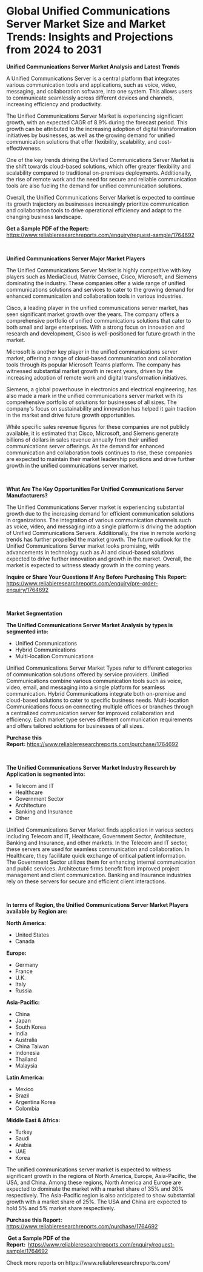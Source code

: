 <p><h1>Global Unified Communications Server Market Size and Market Trends: Insights and Projections from 2024 to 2031</h1></p><p><strong>Unified Communications Server Market Analysis and Latest Trends</strong></p>
<p><p>A Unified Communications Server is a central platform that integrates various communication tools and applications, such as voice, video, messaging, and collaboration software, into one system. This allows users to communicate seamlessly across different devices and channels, increasing efficiency and productivity.</p><p>The Unified Communications Server Market is experiencing significant growth, with an expected CAGR of 8.9% during the forecast period. This growth can be attributed to the increasing adoption of digital transformation initiatives by businesses, as well as the growing demand for unified communication solutions that offer flexibility, scalability, and cost-effectiveness.</p><p>One of the key trends driving the Unified Communications Server Market is the shift towards cloud-based solutions, which offer greater flexibility and scalability compared to traditional on-premises deployments. Additionally, the rise of remote work and the need for secure and reliable communication tools are also fueling the demand for unified communication solutions.</p><p>Overall, the Unified Communications Server Market is expected to continue its growth trajectory as businesses increasingly prioritize communication and collaboration tools to drive operational efficiency and adapt to the changing business landscape.</p></p>
<p><strong>Get a Sample PDF of the Report:&nbsp;</strong> <a href="https://www.reliableresearchreports.com/enquiry/request-sample/1764692">https://www.reliableresearchreports.com/enquiry/request-sample/1764692</a></p>
<p>&nbsp;</p>
<p><strong>Unified Communications Server Major Market Players</strong></p>
<p><p>The Unified Communications Server Market is highly competitive with key players such as MediaCloud, Matrix Comsec, Cisco, Microsoft, and Siemens dominating the industry. These companies offer a wide range of unified communications solutions and services to cater to the growing demand for enhanced communication and collaboration tools in various industries.</p><p>Cisco, a leading player in the unified communications server market, has seen significant market growth over the years. The company offers a comprehensive portfolio of unified communications solutions that cater to both small and large enterprises. With a strong focus on innovation and research and development, Cisco is well-positioned for future growth in the market.</p><p>Microsoft is another key player in the unified communications server market, offering a range of cloud-based communication and collaboration tools through its popular Microsoft Teams platform. The company has witnessed substantial market growth in recent years, driven by the increasing adoption of remote work and digital transformation initiatives.</p><p>Siemens, a global powerhouse in electronics and electrical engineering, has also made a mark in the unified communications server market with its comprehensive portfolio of solutions for businesses of all sizes. The company's focus on sustainability and innovation has helped it gain traction in the market and drive future growth opportunities.</p><p>While specific sales revenue figures for these companies are not publicly available, it is estimated that Cisco, Microsoft, and Siemens generate billions of dollars in sales revenue annually from their unified communications server offerings. As the demand for enhanced communication and collaboration tools continues to rise, these companies are expected to maintain their market leadership positions and drive further growth in the unified communications server market.</p></p>
<p>&nbsp;</p>
<p><strong>What Are The Key Opportunities For Unified Communications Server Manufacturers?</strong></p>
<p><p>The Unified Communications Server market is experiencing substantial growth due to the increasing demand for efficient communication solutions in organizations. The integration of various communication channels such as voice, video, and messaging into a single platform is driving the adoption of Unified Communications Servers. Additionally, the rise in remote working trends has further propelled the market growth. The future outlook for the Unified Communications Server market looks promising, with advancements in technology such as AI and cloud-based solutions expected to drive further innovation and growth in the market. Overall, the market is expected to witness steady growth in the coming years.</p></p>
<p><strong>Inquire or Share Your Questions If Any Before Purchasing This Report:</strong> <a href="https://www.reliableresearchreports.com/enquiry/pre-order-enquiry/1764692">https://www.reliableresearchreports.com/enquiry/pre-order-enquiry/1764692</a></p>
<p>&nbsp;</p>
<p><strong>Market Segmentation</strong></p>
<p><strong>The Unified Communications Server Market Analysis by types is segmented into:</strong></p>
<p><ul><li>Unified Communications</li><li>Hybrid Communications</li><li>Multi-location Communications</li></ul></p>
<p><p>Unified Communications Server Market Types refer to different categories of communication solutions offered by service providers. Unified Communications combine various communication tools such as voice, video, email, and messaging into a single platform for seamless communication. Hybrid Communications integrate both on-premise and cloud-based solutions to cater to specific business needs. Multi-location Communications focus on connecting multiple offices or branches through a centralized communication server for improved collaboration and efficiency. Each market type serves different communication requirements and offers tailored solutions for businesses of all sizes.</p></p>
<p><strong>Purchase this Report:&nbsp;</strong><a href="https://www.reliableresearchreports.com/purchase/1764692">https://www.reliableresearchreports.com/purchase/1764692</a></p>
<p>&nbsp;</p>
<p><strong>The Unified Communications Server Market Industry Research by Application is segmented into:</strong></p>
<p><ul><li>Telecom and IT</li><li>Healthcare</li><li>Government Sector</li><li>Architecture</li><li>Banking and Insurance</li><li>Other</li></ul></p>
<p><p>Unified Communications Server Market finds application in various sectors including Telecom and IT, Healthcare, Government Sector, Architecture, Banking and Insurance, and other markets. In the Telecom and IT sector, these servers are used for seamless communication and collaboration. In Healthcare, they facilitate quick exchange of critical patient information. The Government Sector utilizes them for enhancing internal communication and public services. Architecture firms benefit from improved project management and client communication. Banking and Insurance industries rely on these servers for secure and efficient client interactions.</p></p>
<p>&nbsp;</p>
<p><strong>In terms of Region, the Unified Communications Server Market Players available by Region are:</strong></p>
<p>
    <p> <strong> North America: </strong>
        <ul>
            <li>United States</li>
            <li>Canada</li>
        </ul>
        </p> 
    <p> <strong> Europe: </strong>
        <ul>
            <li>Germany</li>
            <li>France</li>
            <li>U.K.</li>
            <li>Italy</li>
            <li>Russia</li>
        </ul>
        </p> 
    <p> <strong> Asia-Pacific: </strong>
        <ul>
            <li>China</li>
            <li>Japan</li>
            <li>South Korea</li>
            <li>India</li>
            <li>Australia</li>
            <li>China Taiwan</li>
            <li>Indonesia</li>
            <li>Thailand</li>
            <li>Malaysia</li>
        </ul>
        </p> 
    <p> <strong> Latin America: </strong>
        <ul>
            <li>Mexico</li>
            <li>Brazil</li>
            <li>Argentina Korea</li>
            <li>Colombia</li>
        </ul>
        </p> 
    <p> <strong> Middle East & Africa: </strong>
        <ul>
            <li>Turkey</li>
            <li>Saudi</li>
            <li>Arabia</li>
            <li>UAE</li>
            <li>Korea</li>
        </ul>
    </p>
    </p>
<p><p>The unified communications server market is expected to witness significant growth in the regions of North America, Europe, Asia-Pacific, the USA, and China. Among these regions, North America and Europe are expected to dominate the market with a market share of 35% and 30% respectively. The Asia-Pacific region is also anticipated to show substantial growth with a market share of 25%. The USA and China are expected to hold 5% and 5% market share respectively.</p></p>
<p><strong>Purchase this Report: </strong><a href="https://www.reliableresearchreports.com/purchase/1764692">https://www.reliableresearchreports.com/purchase/1764692</a></p>
<p>&nbsp;<strong>Get a Sample PDF of the Report:&nbsp;&nbsp;</strong><a href="https://www.reliableresearchreports.com/enquiry/request-sample/1764692">https://www.reliableresearchreports.com/enquiry/request-sample/1764692</a></p>
<p><strong></strong></p>
<p>Check more reports on https://www.reliableresearchreports.com/</p>